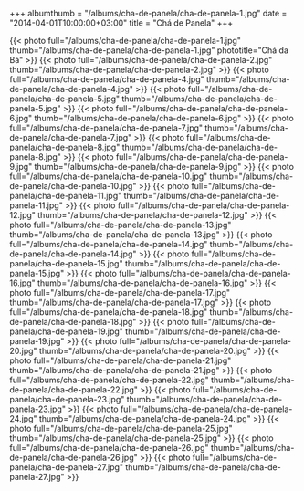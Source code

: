 +++
albumthumb = "/albums/cha-de-panela/cha-de-panela-1.jpg"
date = "2014-04-01T10:00:00+03:00"
title = "Chá de Panela"
+++

{{< photo full="/albums/cha-de-panela/cha-de-panela-1.jpg" thumb="/albums/cha-de-panela/cha-de-panela-1.jpg" 
phototitle="Chá da Bá" >}}
{{< photo full="/albums/cha-de-panela/cha-de-panela-2.jpg" 
         thumb="/albums/cha-de-panela/cha-de-panela-2.jpg"  >}}
{{< photo full="/albums/cha-de-panela/cha-de-panela-4.jpg" 
         thumb="/albums/cha-de-panela/cha-de-panela-4.jpg"  >}}
{{< photo full="/albums/cha-de-panela/cha-de-panela-5.jpg" 
         thumb="/albums/cha-de-panela/cha-de-panela-5.jpg"  >}}
{{< photo full="/albums/cha-de-panela/cha-de-panela-6.jpg" 
         thumb="/albums/cha-de-panela/cha-de-panela-6.jpg"  >}}
{{< photo full="/albums/cha-de-panela/cha-de-panela-7.jpg" 
         thumb="/albums/cha-de-panela/cha-de-panela-7.jpg"  >}}
{{< photo full="/albums/cha-de-panela/cha-de-panela-8.jpg" 
         thumb="/albums/cha-de-panela/cha-de-panela-8.jpg"  >}}
{{< photo full="/albums/cha-de-panela/cha-de-panela-9.jpg" 
         thumb="/albums/cha-de-panela/cha-de-panela-9.jpg"  >}}
{{< photo full="/albums/cha-de-panela/cha-de-panela-10.jpg" 
         thumb="/albums/cha-de-panela/cha-de-panela-10.jpg"  >}}
{{< photo full="/albums/cha-de-panela/cha-de-panela-11.jpg" 
         thumb="/albums/cha-de-panela/cha-de-panela-11.jpg"  >}}
{{< photo full="/albums/cha-de-panela/cha-de-panela-12.jpg" 
         thumb="/albums/cha-de-panela/cha-de-panela-12.jpg"  >}}
{{< photo full="/albums/cha-de-panela/cha-de-panela-13.jpg" 
         thumb="/albums/cha-de-panela/cha-de-panela-13.jpg"  >}}
{{< photo full="/albums/cha-de-panela/cha-de-panela-14.jpg" 
         thumb="/albums/cha-de-panela/cha-de-panela-14.jpg"  >}}
{{< photo full="/albums/cha-de-panela/cha-de-panela-15.jpg" 
         thumb="/albums/cha-de-panela/cha-de-panela-15.jpg"  >}}
{{< photo full="/albums/cha-de-panela/cha-de-panela-16.jpg" 
         thumb="/albums/cha-de-panela/cha-de-panela-16.jpg"  >}}
{{< photo full="/albums/cha-de-panela/cha-de-panela-17.jpg" 
         thumb="/albums/cha-de-panela/cha-de-panela-17.jpg"  >}}
{{< photo full="/albums/cha-de-panela/cha-de-panela-18.jpg" 
         thumb="/albums/cha-de-panela/cha-de-panela-18.jpg"  >}}
{{< photo full="/albums/cha-de-panela/cha-de-panela-19.jpg" 
         thumb="/albums/cha-de-panela/cha-de-panela-19.jpg"  >}}
{{< photo full="/albums/cha-de-panela/cha-de-panela-20.jpg" 
         thumb="/albums/cha-de-panela/cha-de-panela-20.jpg"  >}}
{{< photo full="/albums/cha-de-panela/cha-de-panela-21.jpg" 
         thumb="/albums/cha-de-panela/cha-de-panela-21.jpg"  >}}
{{< photo full="/albums/cha-de-panela/cha-de-panela-22.jpg" 
         thumb="/albums/cha-de-panela/cha-de-panela-22.jpg"  >}}
{{< photo full="/albums/cha-de-panela/cha-de-panela-23.jpg" 
         thumb="/albums/cha-de-panela/cha-de-panela-23.jpg"  >}}
{{< photo full="/albums/cha-de-panela/cha-de-panela-24.jpg" 
         thumb="/albums/cha-de-panela/cha-de-panela-24.jpg"  >}}
{{< photo full="/albums/cha-de-panela/cha-de-panela-25.jpg" 
         thumb="/albums/cha-de-panela/cha-de-panela-25.jpg"  >}}
{{< photo full="/albums/cha-de-panela/cha-de-panela-26.jpg" 
         thumb="/albums/cha-de-panela/cha-de-panela-26.jpg"  >}}
{{< photo full="/albums/cha-de-panela/cha-de-panela-27.jpg" 
         thumb="/albums/cha-de-panela/cha-de-panela-27.jpg"  >}}